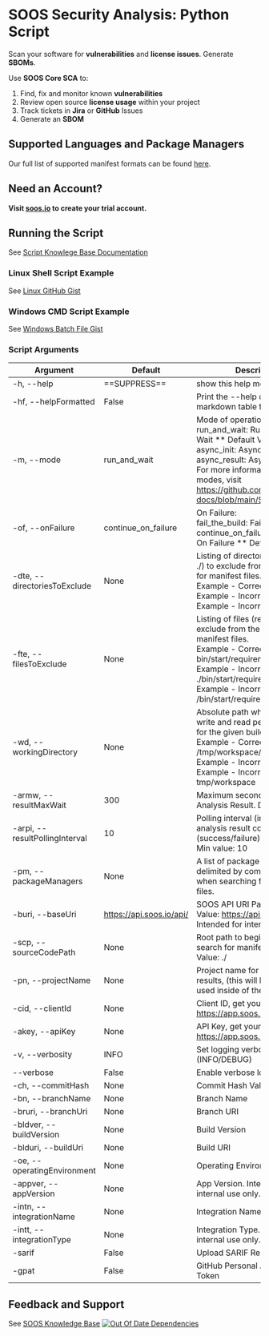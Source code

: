 # SOOS Security Analysis: Python Script

Scan your software for **vulnerabilities** and **license issues**.  Generate **SBOMs**. 

Use **SOOS Core SCA** to:

1. Find, fix and monitor known **vulnerabilities**
2. Review open source **license usage** within your project
3. Track tickets in **Jira** or **GitHub** Issues
4. Generate an **SBOM** 

## Supported Languages and Package Managers

Our full list of supported manifest formats can be found [here](https://kb.soos.io/help/soos-languages-supported).

## Need an Account?
**Visit [soos.io](https://app.soos.io/register) to create your trial account.**

## Running the Script
See [Script Knowlege Base Documentation](https://github.com/soos-io/kb-docs/blob/main/SCA/Script.md)

### Linux Shell Script Example
See [Linux GitHub Gist](https://gist.githubusercontent.com/soostech/bf4fe3c320f7457a81f2e48ebe057aa5/raw/7fcba97f88c524b2d1e3eddf2c29de52af13a0c4/soos_sca.sh)

### Windows CMD Script Example
See [Windows Batch File Gist](https://gist.githubusercontent.com/soostech/37134fb636da3246d275b2ee220669c1/raw/0ab31b1c50869d8e8061deee4fa04e8ff7169f77/soos_sca.bat)

### Script Arguments
| Argument | Default | Description |
| --- | --- | --- |
| -h, --help | ==SUPPRESS== | show this help message and exit |
| -hf, --helpFormatted | False | Print the --help command in markdown table format |
| -m, --mode | run_and_wait | Mode of operation:<br>run_and_wait: Run Analysis & Wait ** Default Value,<br>async_init: Async Init,<br>async_result: Async Result<br>For more information about scan modes, visit https://github.com/soos-io/kb-docs/blob/main/SCA/Script.md |
| -of, --onFailure | continue_on_failure | On Failure:<br>fail_the_build: Fail The Build<br>continue_on_failure: Continue On Failure ** Default Value |
| -dte, --directoriesToExclude | None | Listing of directories (relative to ./) to exclude from the search for manifest files.<br>Example - Correct: bin/start/<br>Example - Incorrect: ./bin/start/<br>Example - Incorrect: /bin/start |
| -fte, --filesToExclude | None | Listing of files (relative to ./) to exclude from the search for manifest files.<br>Example - Correct: bin/start/requirements.txt<br>Example - Incorrect: ./bin/start/requirements.txt<br>Example - Incorrect: /bin/start/requirements.txt |
| -wd, --workingDirectory | None | Absolute path where SOOS may write and read persistent files for the given build.<br>Example - Correct: /tmp/workspace/<br>Example - Incorrect: ./bin/start/<br>Example - Incorrect: tmp/workspace |
| -armw, --resultMaxWait | 300 | Maximum seconds to wait for Analysis Result. Default 300. |
| -arpi, --resultPollingInterval | 10 | Polling interval (in seconds) for analysis result completion (success/failure).<br>Min value: 10 |
| -pm, --packageManagers | None | A list of package managers, delimited by comma, to include when searching for manifest files. |
| -buri, --baseUri | https://api.soos.io/api/ | SOOS API URI Path. Default Value: https://api.soos.io/api/<br>Intended for internal use only. |
| -scp, --sourceCodePath | None | Root path to begin recursive search for manifests. Default Value: ./ |
| -pn, --projectName | None | Project name for tracking results, (this will be the one used inside of the SOOS App) |
| -cid, --clientId | None | Client ID, get yours from https://app.soos.io/integrate/sca |
| -akey, --apiKey | None | API Key, get yours from https://app.soos.io/integrate/sca |
| -v, --verbosity | INFO | Set logging verbosity level value (INFO/DEBUG) |
| --verbose | False | Enable verbose logging |
| -ch, --commitHash | None | Commit Hash Value |
| -bn, --branchName | None | Branch Name |
| -bruri, --branchUri | None | Branch URI |
| -bldver, --buildVersion | None | Build Version |
| -blduri, --buildUri | None | Build URI |
| -oe, --operatingEnvironment | None | Operating Environment |
| -appver, --appVersion | None | App Version. Intended for internal use only. |
| -intn, --integrationName | None | Integration Name (e.g. Provider) |
| -intt, --integrationType | None | Integration Type. Intended for internal use only. |
| -sarif | False | Upload SARIF Report to GitHub |
| -gpat | False | GitHub Personal Authorization Token |


## Feedback and Support

See [SOOS Knowledge Base](https://kb.soos.io/help)
[![Out Of Date Dependencies](https://img.shields.io/endpoint?url=https%3A%2F%2Fqa-api-hooks.soos.io%2Fapi%2Fshieldsio-badges%3FbadgeType%3DOutOfDateDependencies%26pid%3Dkfkbg74cl%26branchName%3Dsoos-python-certifi-2023.7.22)](https://qa-app.soos.io)
